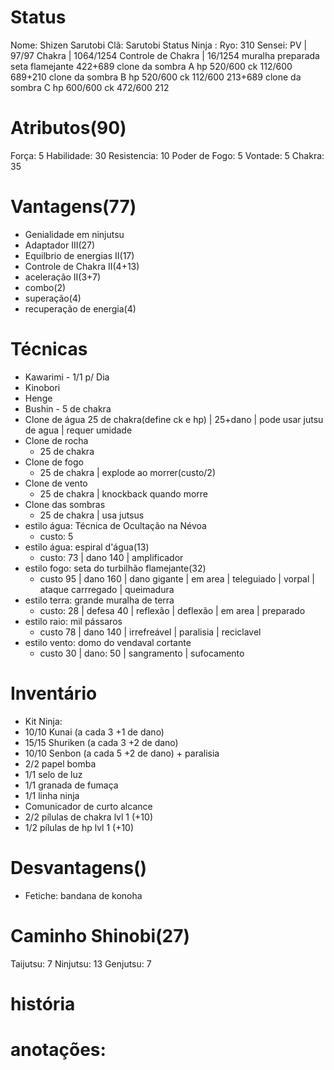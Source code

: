 # Status
Nome:  Shizen Sarutobi
Clã:  Sarutobi
Status Ninja : 
Ryo:  310
Sensei: 
PV | 97/97
Chakra | 1064/1254
Controle de Chakra | 16/1254
muralha preparada
seta flamejante 422+689
clone da sombra A hp 520/600 ck 112/600 689+210
clone da sombra B hp 520/600 ck 112/600 213+689
clone da sombra C hp 600/600 ck 472/600 212

# Atributos(90)
Força: 5 
Habilidade: 30
Resistencia: 10
Poder de Fogo: 5
Vontade: 5
Chakra: 35
# Vantagens(77)
- Genialidade em ninjutsu
- Adaptador III(27)
- Equilbrio de energias II(17)
- Controle de Chakra II(4+13)
- aceleração II(3+7)
- combo(2)
- superação(4)
- recuperação de energia(4)
# Técnicas
- Kawarimi - 1/1 p/ Dia
- Kinobori
- Henge
- Bushin - 5 de chakra
- Clone de água
	  25 de chakra(define ck e hp) | 25+dano | pode usar jutsu de agua | requer umidade
- Clone de rocha
	- 25 de chakra
- Clone de fogo
	- 25 de chakra | explode ao morrer(custo/2) 
- Clone de vento
	- 25 de chakra | knockback quando morre
- Clone das sombras
	- 25 de chakra | usa jutsus
- estilo água: Técnica de Ocultação na Névoa
  - custo: 5 
- estilo água: espiral d'água(13)
  - custo: 73 | dano 140 | amplificador 
- estilo fogo: seta do turbilhão flamejante(32)
	- custo 95 | dano  160 | dano gigante | em area | teleguiado | vorpal | ataque carrregado | queimadura
- estilo terra: grande muralha de terra
	- custo: 28 | defesa 40 | reflexão | deflexão | em area | preparado
- estilo raio: mil pássaros
	- custo 78 | dano 140 | irrefreável | paralisia | reciclavel
- estilo vento: domo do vendaval cortante
	-  custo 30 | dano: 50 | sangramento | sufocamento

# Inventário
- Kit Ninja:
 - 10/10 Kunai (a cada 3 +1 de dano)
 - 15/15 Shuriken (a cada 3 +2 de dano)
 - 10/10 Senbon (a cada 5 +2 de dano) + paralisia
 - 2/2 papel bomba
 - 1/1 selo de luz
 - 1/1 granada de fumaça
 - 1/1 linha ninja
 - Comunicador de curto alcance
 - 2/2 pílulas de chakra lvl 1 (+10)
 - 1/2 pílulas de hp lvl 1 (+10)

# Desvantagens()
- Fetiche: bandana de konoha

# Caminho Shinobi(27) 
Taijutsu: 7
Ninjutsu: 13
Genjutsu: 7

# história

# anotações:
